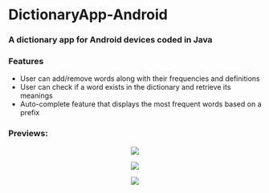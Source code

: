 # DictionaryApp-Android

### A dictionary app for Android devices coded in Java

### Features
* User can add/remove words along with their frequencies and definitions
* User can check if a word exists in the dictionary and retrieve its meanings
* Auto-complete feature that displays the most frequent words based on a prefix

### Previews:
<p align="center"><img src="https://i.imgur.com/A6lciMF.png"></p>
<p align="center"><img src="https://i.imgur.com/h8bflPV.png"></p>
<p align="center"><img src="https://i.imgur.com/YX8KWd6.png"></p>
